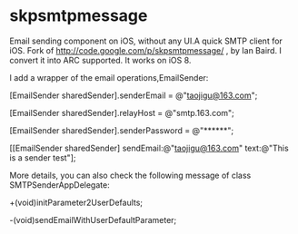 # skpsmtpmessage

Email sending component on iOS, without any UI.A quick SMTP client for iOS.
Fork of http://code.google.com/p/skpsmtpmessage/ , by Ian Baird. 
I convert it into ARC supported. It works on iOS 8.


I add a wrapper of the email operations,EmailSender:

[EmailSender sharedSender].senderEmail = @"taojigu@163.com";

[EmailSender sharedSender].relayHost = @"smtp.163.com";

[EmailSender sharedSender].senderPassword = @"******";

[[EmailSender sharedSender] sendEmail:@"taojigu@163.com" text:@"This is a sender test"];

More details, you can also check the following message of class SMTPSenderAppDelegate:

+(void)initParameter2UserDefaults;

-(void)sendEmailWithUserDefaultParameter;

